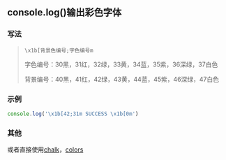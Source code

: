 ## console.log()输出彩色字体

### 写法

>  `\x1b[背景色编号;字色编号m`
>
> 字色编号：30黑，31红，32绿，33黄，34蓝，35紫，36深绿，37白色
>
> 背景编号：40黑，41红，42绿，43黄，44蓝，45紫，46深绿，47白色

### 示例
```js
console.log('\x1b[42;31m SUCCESS \x1b[0m')
```

### 其他

或者直接使用[chalk](https://www.npmjs.com/package/chalk)，[colors](https://www.npmjs.com/package/colors)